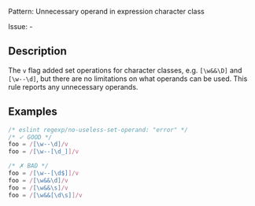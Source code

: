 Pattern: Unnecessary operand in expression character class

Issue: -

## Description

The `v` flag added set operations for character classes, e.g. `[\w&&\D]` and `[\w--\d]`, but there are no limitations on what operands can be used. This rule reports any unnecessary operands.

## Examples

```js
/* eslint regexp/no-useless-set-operand: "error" */
/* ✓ GOOD */
foo = /[\w--\d]/v
foo = /[\w--[\d_]]/v

/* ✗ BAD */
foo = /[\w--[\d$]]/v
foo = /[\w&&\d]/v
foo = /[\w&&\s]/v
foo = /[\w&&[\d\s]]/v
```
